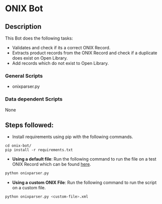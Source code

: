 # ONIX Bot

## Description
This Bot does the following tasks:
* Validates and check if its a correct ONIX Record.
* Extracts product records from the ONIX Record and check if a duplicate does exist on Open Library.
* Add records which do not exist to Open Library.

### General Scripts
- onixparser.py

### Data dependent Scripts
None

## Steps followed:
* Install requirements using pip with the following commands.
```
cd onix-bot/
pip install -r requirements.txt
```

* **Using a default file**: Run the following command to run the file on a test ONIX Record which can be found [here](https://storage.googleapis.com/support-kms-prod/SNP_EFDA74818D56F47DE13B6FF3520E468126FD_3285388_en_v2).

```bash
python onixparser.py
```

* **Using a custom ONIX File**: Run the following command to run the script on a custom file.
```bash
python onixparser.py <custom-file>.xml
```
